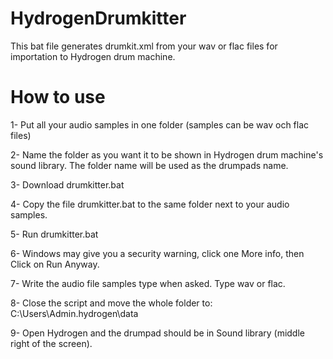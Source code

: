 # HydrogenDrumkitter
This bat file generates drumkit.xml from your wav or flac files for importation to Hydrogen drum machine.

# How to use
1- Put all your audio samples in one folder (samples can be wav och flac files)

2- Name the folder as you want it to be shown in Hydrogen drum machine's sound library. The folder name will be used as the drumpads name.

3- Download drumkitter.bat 

4- Copy the file drumkitter.bat to the same folder next to your audio samples.

5- Run drumkitter.bat

6- Windows may give you a security warning, click one More info, then Click on Run Anyway.

7- Write the audio file samples type when asked. Type wav or flac.

8- Close the script and move the whole folder to: C:\Users\Admin\.hydrogen\data

9- Open Hydrogen and the drumpad should be in Sound library (middle right of the screen).






